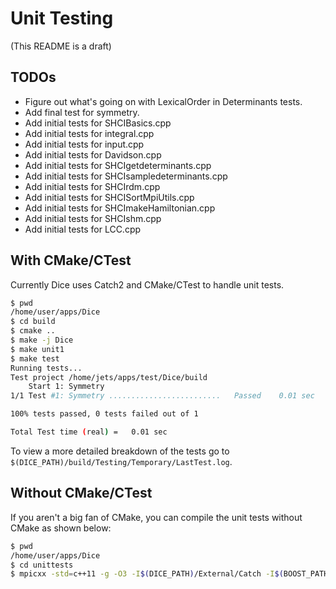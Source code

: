 # Unit Testing

(This README is a draft)
## TODOs

- Figure out what's going on with LexicalOrder in Determinants tests.
- Add final test for symmetry.
- Add initial tests for SHCIBasics.cpp
- Add initial tests for integral.cpp
- Add initial tests for input.cpp
- Add initial tests for Davidson.cpp
- Add initial tests for SHCIgetdeterminants.cpp
- Add initial tests for SHCIsampledeterminants.cpp
- Add initial tests for SHCIrdm.cpp
- Add initial tests for SHCISortMpiUtils.cpp
- Add initial tests for SHCImakeHamiltonian.cpp
- Add initial tests for SHCIshm.cpp
- Add initial tests for LCC.cpp


## With CMake/CTest

Currently Dice uses Catch2 and CMake/CTest to handle unit tests.

```bash
$ pwd
/home/user/apps/Dice
$ cd build
$ cmake ..
$ make -j Dice
$ make unit1
$ make test
Running tests...
Test project /home/jets/apps/test/Dice/build
    Start 1: Symmetry
1/1 Test #1: Symmetry .........................   Passed    0.01 sec

100% tests passed, 0 tests failed out of 1

Total Test time (real) =   0.01 sec
```

To view a more detailed breakdown of the tests go to `$(DICE_PATH)/build/Testing/Temporary/LastTest.log`.

## Without CMake/CTest

If you aren't a big fan of CMake, you can compile the unit tests without CMake as shown below:

```bash
$ pwd
/home/user/apps/Dice
$ cd unittests
$ mpicxx -std=c++11 -g -O3 -I$(DICE_PATH)/External/Catch -I$(BOOST_PATH) -I$(EIGEN_PATH) -L$(BOOST_LIB_PATH) -o unit-symmetry unit-symmetry.cpp $(DICE_PATH)/build/CMakeFiles/Dice.dir/Dice/symmetry.cpp.o -lboost_mpi -lboost_serialization  && ./unit-symmetry --success
```
